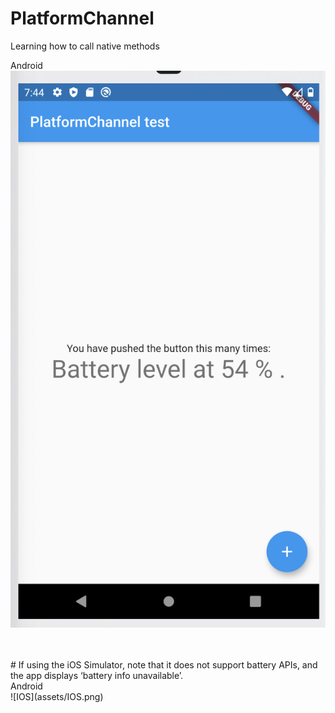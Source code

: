 # PlatformChannel
Learning how to call native methods
<br>

Android<br>
![android](assets/android.png)

<br>
<br>
# If using the iOS Simulator, note that it does not support battery APIs, and the app displays ‘battery info unavailable’.
<br>
Android<br>
![IOS](assets/IOS.png)
